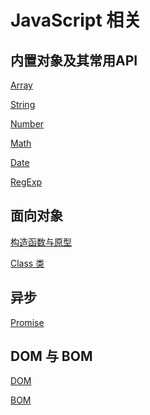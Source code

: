 # JavaScript 相关

## 内置对象及其常用API

[Array]()

[String]()

[Number]()

[Math]()

[Date]()

[RegExp]()

## 面向对象

[构造函数与原型]()

[Class 类]()

## 异步

[Promise]()

## DOM 与 BOM

[DOM]()

[BOM]()
